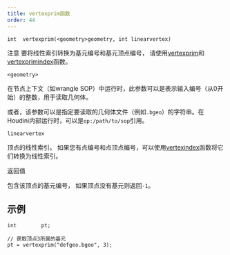 ```yaml
---
title: vertexprim函数
order: 44
---
```

`int  vertexprim(<geometry>geometry, int linearvertex)`

注意
要将线性索引转换为基元编号和基元顶点编号，
请使用[vertexprim](vertexprim.html "返回包含给定顶点的基元编号。")和[vertexprimindex](vertexprimindex.html "将线性顶点索引转换为基元顶点编号。")函数。

`<geometry>`

在节点上下文（如wrangle SOP）中运行时，此参数可以是表示输入编号（从0开始）的整数，用于读取几何体。

或者，该参数可以是指定要读取的几何体文件（例如`.bgeo`）的字符串。在Houdini内部运行时，可以是`op:/path/to/sop`引用。

`linearvertex`

顶点的线性索引。
如果您有点编号和点顶点编号，可以使用[vertexindex](vertexindex.html "将基元/顶点对转换为线性顶点。")函数将它们转换为线性索引。

返回值

包含该顶点的基元编号，
如果顶点没有基元则返回`-1`。

## 示例

```vex
int        pt;

// 获取顶点3所属的基元
pt = vertexprim("defgeo.bgeo", 3);

```
